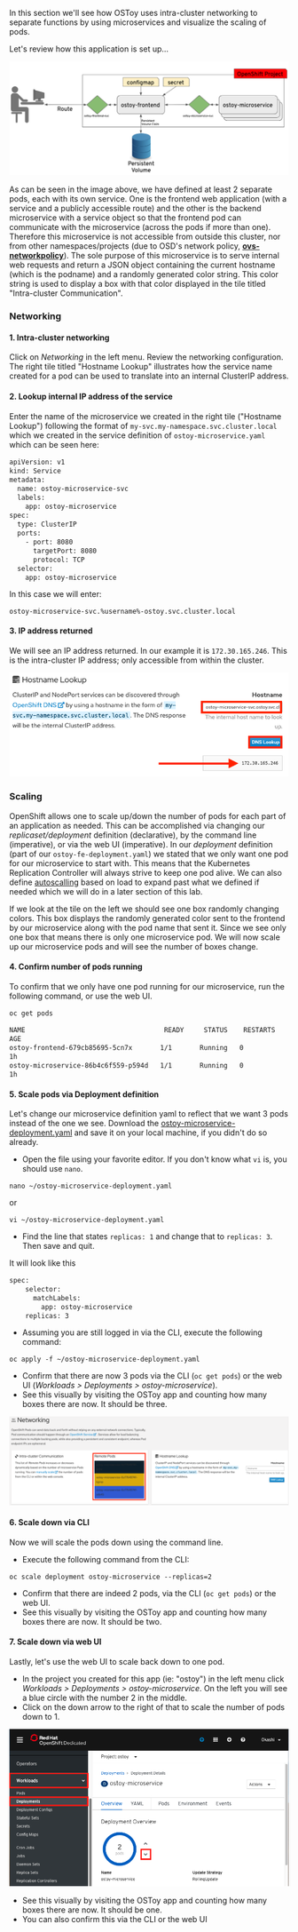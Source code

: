 In this section we'll see how OSToy uses intra-cluster networking to separate functions by using microservices and visualize the scaling of pods.

Let's review how this application is set up...

![OSToy Diagram](images/3-ostoy-arch.png)

As can be seen in the image above, we have defined at least 2 separate pods, each with its own service.  One is the frontend web application (with a service and a publicly accessible route) and the other is the backend microservice with a service object so that the frontend pod can communicate with the microservice (across the pods if more than one).  Therefore this microservice is not accessible from outside this cluster, nor from other namespaces/projects (due to OSD's network policy, [**ovs-networkpolicy**](https://docs.openshift.com/dedicated/3/admin_guide/managing_networking.html#admin-guide-networking-networkpolicy)).  The sole purpose of this microservice is to serve internal web requests and return a JSON object containing the current hostname (which is the podname) and a randomly generated color string.  This color string is used to display a box with that color displayed in the tile titled "Intra-cluster Communication".

### Networking

#### 1. Intra-cluster networking
Click on *Networking* in the left menu. Review the networking configuration. The right tile titled "Hostname Lookup" illustrates how the service name created for a pod can be used to translate into an internal ClusterIP address. 

#### 2. Lookup internal IP address of the service
Enter the name of the microservice we created in the right tile ("Hostname Lookup") following the format of `my-svc.my-namespace.svc.cluster.local` which we created in the service definition of `ostoy-microservice.yaml` which can be seen here:

```shell
apiVersion: v1
kind: Service
metadata:
  name: ostoy-microservice-svc
  labels:
    app: ostoy-microservice
spec:
  type: ClusterIP
  ports:
    - port: 8080
      targetPort: 8080
      protocol: TCP
  selector:
    app: ostoy-microservice
```

In this case we will enter:

```copy
ostoy-microservice-svc.%username%-ostoy.svc.cluster.local
```

#### 3. IP address returned
We will see an IP address returned. In our example it is `172.30.165.246`.  This is the intra-cluster IP address; only accessible from within the cluster.

![ostoy DNS](images/8-ostoy-dns.png)

### Scaling
OpenShift allows one to scale up/down the number of pods for each part of an application as needed.  This can be accomplished via changing our *replicaset/deployment* definition (declarative), by the command line (imperative), or via the web UI (imperative). In our *deployment* definition (part of our `ostoy-fe-deployment.yaml`) we stated that we only want one pod for our microservice to start with. This means that the Kubernetes Replication Controller will always strive to keep one pod alive. We can also define [autoscalling](https://docs.openshift.com/container-platform/3.11/dev_guide/pod_autoscaling.html) based on load to expand past what we defined if needed which we will do in a later section of this lab.

If we look at the tile on the left we should see one box randomly changing colors. This box displays the randomly generated color sent to the frontend by our microservice along with the pod name that sent it. Since we see only one box that means there is only one microservice pod.  We will now scale up our microservice pods and will see the number of boxes change.

#### 4. Confirm number of pods running
To confirm that we only have one pod running for our microservice, run the following command, or use the web UI.

```execute
oc get pods
```

```shell
NAME                                   READY     STATUS    RESTARTS   AGE
ostoy-frontend-679cb85695-5cn7x       1/1       Running   0          1h
ostoy-microservice-86b4c6f559-p594d   1/1       Running   0          1h
```

#### 5. Scale pods via Deployment definition
Let's change our microservice definition yaml to reflect that we want 3 pods instead of the one we see. Download the [ostoy-microservice-deployment.yaml](https://raw.githubusercontent.com/openshift-cs/osdworkshop/master/OSD4/yaml/ostoy-microservice-deployment.yaml) and save it on your local machine, if you didn't do so already.

- Open the file using your favorite editor. If you don't know what `vi` is, you should use `nano`.

```execute
nano ~/ostoy-microservice-deployment.yaml
```

or

```execute
vi ~/ostoy-microservice-deployment.yaml
```

- Find the line that states `replicas: 1` and change that to `replicas: 3`. Then save and quit.

It will look like this

```shell
spec:
    selector:
      matchLabels:
        app: ostoy-microservice
    replicas: 3
```

- Assuming you are still logged in via the CLI, execute the following command:

```execute
oc apply -f ~/ostoy-microservice-deployment.yaml
```

- Confirm that there are now 3 pods via the CLI (`oc get pods`) or the web UI (*Workloads > Deployments > ostoy-microservice*).
- See this visually by visiting the OSToy app and counting how many boxes there are now.  It should be three.

![UI Scale](images/8-ostoy-colorspods.png)

#### 6. Scale down via CLI
Now we will scale the pods down using the command line.  

- Execute the following command from the CLI:

```execute
oc scale deployment ostoy-microservice --replicas=2
```

- Confirm that there are indeed 2 pods, via the CLI (`oc get pods`) or the web UI.
- See this visually by visiting the OSToy app and counting how many boxes there are now.  It should be two.

#### 7. Scale down via web UI
Lastly, let's use the web UI to scale back down to one pod.  

- In the project you created for this app (ie: "ostoy") in the left menu click *Workloads > Deployments > ostoy-microservice*.  On the left you will see a blue circle with the number 2 in the middle. 
- Click on the down arrow to the right of that to scale the number of pods down to 1.

![UI Scale](images/8-ostoy-uiscale1.png)

- See this visually by visiting the OSToy app and counting how many boxes there are now.  It should be one.
- You can also confirm this via the CLI or the web UI
